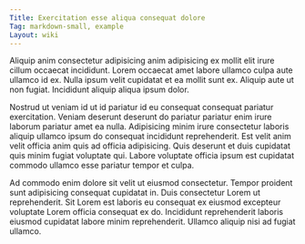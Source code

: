 ```yaml
---
Title: Exercitation esse aliqua consequat dolore
Tag: markdown-small, example
Layout: wiki
---
```

Aliquip anim consectetur adipisicing anim adipisicing ex mollit elit irure cillum occaecat incididunt. Lorem occaecat amet labore ullamco culpa aute ullamco id ex. Nulla ipsum velit cupidatat et ea mollit sunt ex. Aliquip aute ut non fugiat. Incididunt aliquip aliqua ipsum dolor.

Nostrud ut veniam id ut id pariatur id eu consequat consequat pariatur exercitation. Veniam deserunt deserunt do pariatur pariatur enim irure laborum pariatur amet ea nulla. Adipisicing minim irure consectetur laboris aliquip ullamco ipsum do consequat incididunt reprehenderit. Est velit anim velit officia anim quis ad officia adipisicing. Quis deserunt et duis cupidatat quis minim fugiat voluptate qui. Labore voluptate officia ipsum est cupidatat commodo ullamco esse pariatur tempor et culpa.

Ad commodo enim dolore sit velit ut eiusmod consectetur. Tempor proident sunt adipisicing consequat cupidatat in. Duis consectetur Lorem ut reprehenderit. Sit Lorem est laboris eu consequat ex eiusmod excepteur voluptate Lorem officia consequat ex do. Incididunt reprehenderit laboris eiusmod cupidatat labore minim reprehenderit. Ullamco aliquip nisi ad fugiat ullamco.
